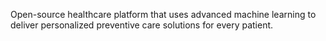 Open-source healthcare platform that uses advanced machine learning to deliver personalized preventive care solutions for every patient.
